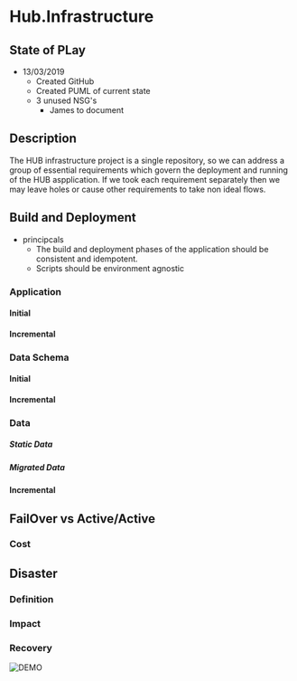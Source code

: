 # Hub.Infrastructure

## State of PLay
* 13/03/2019
  * Created GitHub
  * Created PUML of current state
  * 3 unused NSG's 
    * James to document

## Description
The HUB infrastructure project is a single repository, so we can address a group of essential requirements which govern the deployment and running of the HUB aspplication.
If we took each requirement separately then we may leave holes or cause other requirements to take non ideal flows.

## Build and Deployment
* principcals
  * The build and deployment phases of the application should be consistent and idempotent. 
  * Scripts should be environment agnostic

### Application
#### Initial
#### Incremental
### Data Schema
#### Initial
#### Incremental
### Data
##### Static Data
##### Migrated Data
#### Incremental

## FailOver vs Active/Active
### Cost

## Disaster 
### Definition
### Impact
### Recovery


![DEMO](http://www.plantuml.com/plantuml/proxy?cache=no&src=https://raw.github.com/Kf-GaryNewport/Hub.Infrastructure/master/puml/HubInfraNe.puml)